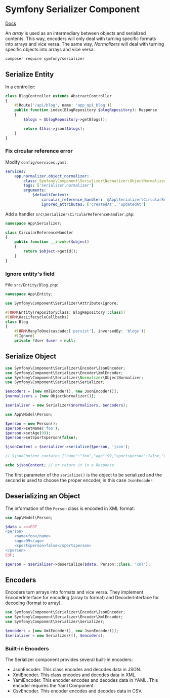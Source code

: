 # Symfony Serializer Component

[Docs](https://symfony.com/doc/current/components/serializer.html)

 An *array* is used as an intermediary between objects and serialized contents. 
 This way, encoders will only deal with turning specific formats into arrays and vice versa. 
 The same way, *Normalizers* will deal with turning specific objects into arrays and vice versa.
 
 ```bash
 composer require symfony/serializer
 ```

## Serialize Entity

In a controller:

```php
class BlogController extends AbstractController
{
    #[Route('/api/blog', name: 'app_api_blog')]
    public function index(BlogRepository $blogRepository): Response
    {
        $blogs = $blogRepository->getBlogs();

        return $this->json($blogs);
    }
}
```

### Fix circular reference error

Modify `config/services.yaml`:

```yml
services:
    app.normalizer.object_normalizer:
        class: Symfony\Component\Serializer\Normalizer\ObjectNormalizer
        tags: ['serializer.normalizer']
        arguments:
            $defaultContext:
                circular_reference_handler: '@App\Serializer\CircularReferenceHandler'
                ignored_attributes: ['createdAt', 'updatedAt']
```

Add a handler `src\Serializer\CircularReferenceHandler.php`:

```php
namespace App\Serializer;

class CircularReferenceHandler
{
    public function __invoke($object)
    {
        return $object->getId();
    }
}
```

### Ignore entity's field

File `src/Entity/Blog.php`:

```php
namespace App\Entity;

use Symfony\Component\Serializer\Attribute\Ignore;

#[ORM\Entity(repositoryClass: BlogRepository::class)]
#[ORM\HasLifecycleCallbacks]
class Blog
{
    #[ORM\ManyToOne(cascade:['persist'], inversedBy: 'blogs')]
    #[Ignore]
    private ?User $user = null;
```

## Serialize Object
 
```php
use Symfony\Component\Serializer\Encoder\JsonEncoder;
use Symfony\Component\Serializer\Encoder\XmlEncoder;
use Symfony\Component\Serializer\Normalizer\ObjectNormalizer;
use Symfony\Component\Serializer\Serializer;

$encoders = [new XmlEncoder(), new JsonEncoder()];
$normalizers = [new ObjectNormalizer()];

$serializer = new Serializer($normalizers, $encoders);

use App\Model\Person;

$person = new Person();
$person->setName('foo');
$person->setAge(99);
$person->setSportsperson(false);

$jsonContent = $serializer->serialize($person, 'json');

// $jsonContent contains {"name":"foo","age":99,"sportsperson":false,"createdAt":null}

echo $jsonContent; // or return it in a Response
```

The first parameter of the `serialize()` is the object to be serialized and the second is used to choose the proper encoder, 
in this case `JsonEncoder`.

## Deserializing an Object

The information of the `Person` class is encoded in XML format:

```php
use App\Model\Person;

$data = <<<EOF
<person>
    <name>foo</name>
    <age>99</age>
    <sportsperson>false</sportsperson>
</person>
EOF;

$person = $serializer->deserialize($data, Person::class, 'xml');
```

## Encoders

Encoders turn arrays into formats and vice versa. 
They implement EncoderInterface for encoding (array to format) and DecoderInterface for decoding (format to array).

```php
use Symfony\Component\Serializer\Encoder\JsonEncoder;
use Symfony\Component\Serializer\Encoder\XmlEncoder;
use Symfony\Component\Serializer\Serializer;

$encoders = [new XmlEncoder(), new JsonEncoder()];
$serializer = new Serializer([], $encoders);
```

### Built-in Encoders

The Serializer component provides several built-in encoders:

- JsonEncoder. This class encodes and decodes data in JSON.
- XmlEncoder. This class encodes and decodes data in XML.
- YamlEncoder. This encoder encodes and decodes data in YAML. This encoder requires the Yaml Component.
- CsvEncoder. This encoder encodes and decodes data in CSV.
